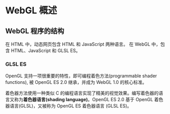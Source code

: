 # WebGL 概述

## WebGL 程序的结构

在 HTML 中，动态网页包含 HTML 和 JavaScript 两种语言。
在 WebGL 中，包含 HTML、JavaScript 和 GLSL ES。

### GLSL ES

OpenGL 支持一项很重要的特性，即可编程着色方法(programmable shader functions), 被 OpenGL ES 2.0 继承，并成为 WebGL 1.0 的核心标准。

着色器方法使用一种类似 C 的编程语言实现了精美的视觉效果。编写着色器的语言又称为<strong>着色器语言(shading language)</strong>。OpenGL ES 2.0
基于 OpenGL 着色器语言(GLSL)，又被称为 OpenGL ES 着色器语言 (GLSL ES)。